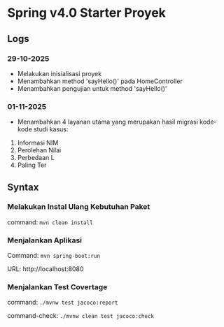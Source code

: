 # Spring v4.0 Starter Proyek

## Logs

### 29-10-2025

- Melakukan inisialisasi proyek
- Menambahkan method 'sayHello()' pada HomeController
- Menambahkan pengujian untuk method 'sayHello()'

### 01-11-2025

- Menambahkan 4 layanan utama yang merupakan hasil migrasi kode-kode studi kasus:
1. Informasi NIM
2. Perolehan Nilai
3. Perbedaan L
4. Paling Ter

## Syntax

### Melakukan Instal Ulang Kebutuhan Paket

command: `mvn clean install`

### Menjalankan Aplikasi

Command: `mvn spring-boot:run`

URL: http://localhost:8080

### Menjalankan Test Covertage

command: `./mvnw test jacoco:report`

command-check: `./mvnw clean test jacoco:check`



